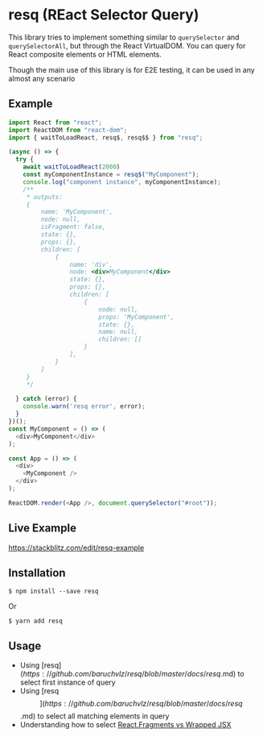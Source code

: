# resq (REact Selector Query)

This library tries to implement something similar to `querySelector` and `querySelectorAll`, but through the React VirtualDOM. You can query for React composite elements or HTML elements.

Though the main use of this library is for E2E testing, it can be used in any almost any scenario

## Example

```javascript
import React from "react";
import ReactDOM from "react-dom";
import { waitToLoadReact, resq$, resq$$ } from "resq";

(async () => {
  try {
    await waitToLoadReact(2000)
    const myComponentInstance = resq$("MyComponent");
    console.log("component instance", myComponentInstance);
    /**
     * outputs:
     {
         name: 'MyComponent',
         node: null,
         isFragment: false,
         state: {},
         props: {},
         children: [
             {
                 name: 'div',
                 node: <div>MyComponent</div>
                 state: {},
                 props: {},
                 children: [
                     {
                         node: null,
                         props: 'MyComponent',
                         state: {},
                         name: null,
                         children: []
                     }
                 ],
             }
         ]
     }
     */

  } catch (error) {
    console.warn('resq error', error);
  }
})();
const MyComponent = () => (
  <div>MyComponent</div>
);

const App = () => (
  <div>
    <MyComponent />
  </div>
);

ReactDOM.render(<App />, document.querySelector("#root"));

```

## Live Example

 https://stackblitz.com/edit/resq-example


## Installation

```
$ npm install --save resq
```

Or

```
$ yarn add resq
```

## Usage

- Using [resq$](https://github.com/baruchvlz/resq/blob/master/docs/resq$.md) to select first instance of query
- Using [resq$$](https://github.com/baruchvlz/resq/blob/master/docs/resq$$.md) to select all matching elements in query
- Understanding how to select [React.Fragments vs Wrapped JSX](https://github.com/baruchvlz/resq/blob/master/docs/selecting-fragments.md)
